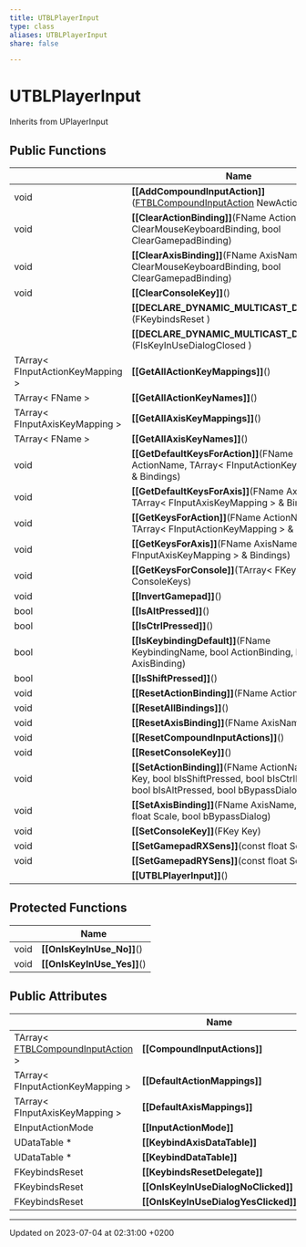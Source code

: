 ```yaml
---
title: UTBLPlayerInput
type: class
aliases: UTBLPlayerInput
share: false

---
```


# UTBLPlayerInput





Inherits from UPlayerInput

## Public Functions

|                | Name           |
| -------------- | -------------- |
| void | **[[AddCompoundInputAction]]**([FTBLCompoundInputAction](/docs/SDK/Source/Classes/structFTBLCompoundInputAction.md) NewAction) |
| void | **[[ClearActionBinding]]**(FName ActionName, bool ClearMouseKeyboardBinding, bool ClearGamepadBinding) |
| void | **[[ClearAxisBinding]]**(FName AxisName, bool ClearMouseKeyboardBinding, bool ClearGamepadBinding) |
| void | **[[ClearConsoleKey]]**() |
| | **[[DECLARE_DYNAMIC_MULTICAST_DELEGATE]]**(FKeybindsReset ) |
| | **[[DECLARE_DYNAMIC_MULTICAST_DELEGATE]]**(FIsKeyInUseDialogClosed ) |
| TArray< FInputActionKeyMapping > | **[[GetAllActionKeyMappings]]**() |
| TArray< FName > | **[[GetAllActionKeyNames]]**() |
| TArray< FInputAxisKeyMapping > | **[[GetAllAxisKeyMappings]]**() |
| TArray< FName > | **[[GetAllAxisKeyNames]]**() |
| void | **[[GetDefaultKeysForAction]]**(FName ActionName, TArray< FInputActionKeyMapping > & Bindings) |
| void | **[[GetDefaultKeysForAxis]]**(FName AxisName, TArray< FInputAxisKeyMapping > & Bindings) |
| void | **[[GetKeysForAction]]**(FName ActionName, TArray< FInputActionKeyMapping > & Bindings) |
| void | **[[GetKeysForAxis]]**(FName AxisName, TArray< FInputAxisKeyMapping > & Bindings) |
| void | **[[GetKeysForConsole]]**(TArray< FKey > & ConsoleKeys) |
| void | **[[InvertGamepad]]**() |
| bool | **[[IsAltPressed]]**() |
| bool | **[[IsCtrlPressed]]**() |
| bool | **[[IsKeybindingDefault]]**(FName KeybindingName, bool ActionBinding, bool AxisBinding) |
| bool | **[[IsShiftPressed]]**() |
| void | **[[ResetActionBinding]]**(FName ActionName) |
| void | **[[ResetAllBindings]]**() |
| void | **[[ResetAxisBinding]]**(FName AxisName) |
| void | **[[ResetCompoundInputActions]]**() |
| void | **[[ResetConsoleKey]]**() |
| void | **[[SetActionBinding]]**(FName ActionName, FKey Key, bool bIsShiftPressed, bool bIsCtrlPressed, bool bIsAltPressed, bool bBypassDialog) |
| void | **[[SetAxisBinding]]**(FName AxisName, FKey Key, float Scale, bool bBypassDialog) |
| void | **[[SetConsoleKey]]**(FKey Key) |
| void | **[[SetGamepadRXSens]]**(const float Sensitivity) |
| void | **[[SetGamepadRYSens]]**(const float Sensitivity) |
| | **[[UTBLPlayerInput]]**() |

## Protected Functions

|                | Name           |
| -------------- | -------------- |
| void | **[[OnIsKeyInUse_No]]**() |
| void | **[[OnIsKeyInUse_Yes]]**() |

## Public Attributes

|                | Name           |
| -------------- | -------------- |
| TArray< [FTBLCompoundInputAction](/docs/SDK/Source/Classes/structFTBLCompoundInputAction.md) > | **[[CompoundInputActions]]**  |
| TArray< FInputActionKeyMapping > | **[[DefaultActionMappings]]**  |
| TArray< FInputAxisKeyMapping > | **[[DefaultAxisMappings]]**  |
| EInputActionMode | **[[InputActionMode]]**  |
| UDataTable * | **[[KeybindAxisDataTable]]**  |
| UDataTable * | **[[KeybindDataTable]]**  |
| FKeybindsReset | **[[KeybindsResetDelegate]]**  |
| FKeybindsReset | **[[OnIsKeyInUseDialogNoClicked]]**  |
| FKeybindsReset | **[[OnIsKeyInUseDialogYesClicked]]**  |

-------------------------------

Updated on 2023-07-04 at 02:31:00 +0200